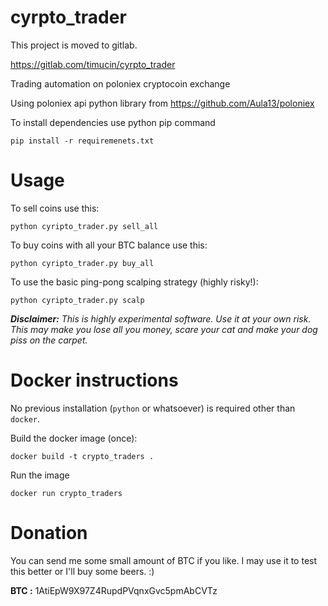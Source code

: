 # cyrpto_trader
This project is moved to gitlab. 

https://gitlab.com/timucin/cyrpto_trader


Trading automation on poloniex cryptocoin exchange

Using poloniex api python library from https://github.com/Aula13/poloniex


To install dependencies use python pip command

```
pip install -r requiremenets.txt
```

# Usage

To sell coins use this:

```
python cyripto_trader.py sell_all
```

To buy coins with all your BTC balance use this:

```
python cyripto_trader.py buy_all
```

To use the basic ping-pong scalping strategy (highly risky!):

```
python cyripto_trader.py scalp
```

_**Disclaimer:** This is highly experimental software. Use it at your own risk._
_This may make you lose all you money, scare your cat and make your dog piss on the carpet._

# Docker instructions

No previous installation (`python` or whatsoever) is required other than `docker`.

 Build the docker image (once):

 ```
 docker build -t crypto_traders .
 ```

Run the image
```
docker run crypto_traders
```

# Donation

You can send me some small amount of BTC if you like. 
I may use it to test this better or I'll buy some beers. :)

**BTC :** 1AtiEpW9X97Z4RupdPVqnxGvc5pmAbCVTz
